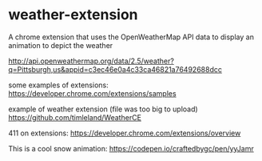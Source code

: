 # weather-extension
A chrome extension that uses the OpenWeatherMap API data to display an animation to depict the weather


http://api.openweathermap.org/data/2.5/weather?q=Pittsburgh,us&appid=c3ec46e0a4c33ca46821a76492688dcc


some examples of extensions:
https://developer.chrome.com/extensions/samples

example of weather extension (file was too big to upload)
https://github.com/timleland/WeatherCE

411 on extensions:
https://developer.chrome.com/extensions/overview

This is a cool snow animation: 
https://codepen.io/craftedbygc/pen/yyJamr 
